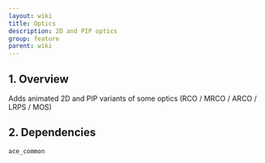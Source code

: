 ```yaml
---
layout: wiki
title: Optics
description: 2D and PIP optics
group: feature
parent: wiki
---
```


## 1. Overview

Adds animated 2D and PIP variants of some optics (RCO / MRCO / ARCO / LRPS / MOS)

## 2. Dependencies

`ace_common`
